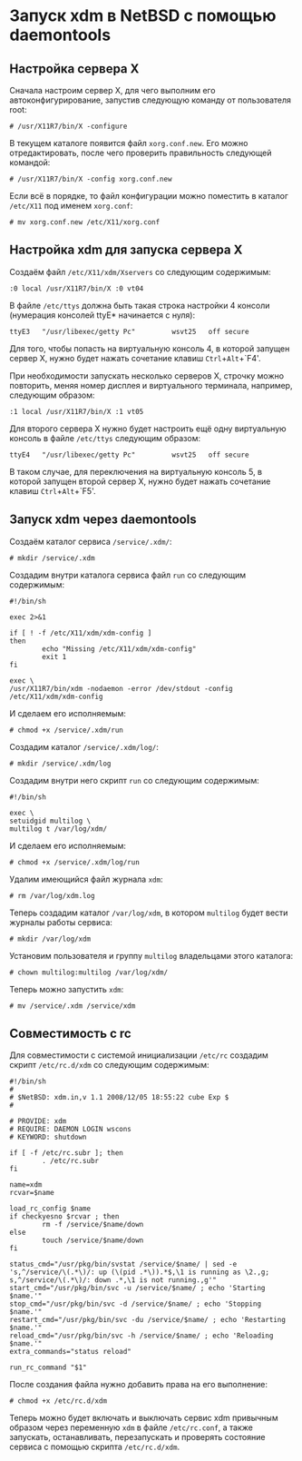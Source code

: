 Запуск xdm в NetBSD с помощью daemontools
=========================================

Настройка сервера X
-------------------

Сначала настроим сервер X, для чего выполним его автоконфигурирование, запустив следующую команду от пользователя root:

    # /usr/X11R7/bin/X -configure

В текущем каталоге появится файл `xorg.conf.new`. Его можно отредактировать, после чего проверить правильность следующей командой:

    # /usr/X11R7/bin/X -config xorg.conf.new

Если всё в порядке, то файл конфигурации можно поместить в каталог `/etc/X11` под именем `xorg.conf`:

    # mv xorg.conf.new /etc/X11/xorg.conf

Настройка xdm для запуска сервера X
-----------------------------------

Создаём файл `/etc/X11/xdm/Xservers` со следующим содержимым:

    :0 local /usr/X11R7/bin/X :0 vt04

В файле `/etc/ttys` должна быть такая строка настройки 4 консоли (нумерация консолей ttyE* начинается с нуля):

    ttyE3   "/usr/libexec/getty Pc"         wsvt25   off secure

Для того, чтобы попасть на виртуальную консоль 4, в которой запущен сервер X, нужно будет нажать сочетание клавиш `Ctrl`+`Alt`+`F4'.

При необходимости запускать несколько серверов X, строчку можно повторить, меняя номер дисплея и виртуального терминала, например, следующим образом:

    :1 local /usr/X11R7/bin/X :1 vt05

Для второго сервера X нужно будет настроить ещё одну виртуальную консоль в файле `/etc/ttys` следующим образом:

    ttyE4   "/usr/libexec/getty Pc"         wsvt25   off secure

В таком случае, для переключения на виртуальную консоль 5, в которой запущен второй сервер X, нужно будет нажать сочетание клавиш `Ctrl`+`Alt`+`F5'.

Запуск xdm через daemontools
----------------------------

Создаём каталог сервиса `/service/.xdm/`:

    # mkdir /service/.xdm

Создадим внутри каталога сервиса файл `run` со следующим содержимым:

    #!/bin/sh
    
    exec 2>&1
    
    if [ ! -f /etc/X11/xdm/xdm-config ]
    then
            echo "Missing /etc/X11/xdm/xdm-config"
            exit 1
    fi
    
    exec \
    /usr/X11R7/bin/xdm -nodaemon -error /dev/stdout -config /etc/X11/xdm/xdm-config

И сделаем его исполняемым:

    # chmod +x /service/.xdm/run

Создадим каталог `/service/.xdm/log/`:

    # mkdir /service/.xdm/log

Создадим внутри него скрипт `run` со следующим содержимым:

    #!/bin/sh
    
    exec \
    setuidgid multilog \
    multilog t /var/log/xdm/

И сделаем его исполняемым:

    # chmod +x /service/.xdm/log/run

Удалим имеющийся файл журнала `xdm`:

    # rm /var/log/xdm.log

Теперь создадим каталог `/var/log/xdm`, в котором `multilog` будет вести журналы работы сервиса:

    # mkdir /var/log/xdm

Установим пользователя и группу `multilog` владельцами этого каталога:

    # chown multilog:multilog /var/log/xdm/

Теперь можно запустить `xdm`:

    # mv /service/.xdm /service/xdm

Совместимость с rc
------------------

Для совместимости с системой инициализации `/etc/rc` создадим скрипт `/etc/rc.d/xdm` со следующим содержимым:

    #!/bin/sh
    #
    # $NetBSD: xdm.in,v 1.1 2008/12/05 18:55:22 cube Exp $
    #
    
    # PROVIDE: xdm
    # REQUIRE: DAEMON LOGIN wscons
    # KEYWORD: shutdown
    
    if [ -f /etc/rc.subr ]; then
            . /etc/rc.subr
    fi
    
    name=xdm
    rcvar=$name
    
    load_rc_config $name
    if checkyesno $rcvar ; then
            rm -f /service/$name/down
    else
            touch /service/$name/down
    fi
    
    status_cmd="/usr/pkg/bin/svstat /service/$name/ | sed -e 's,^/service/\(.*\)/: up (\(pid .*\)).*$,\1 is running as \2.,g; s,^/service/\(.*\)/: down .*,\1 is not running.,g'"
    start_cmd="/usr/pkg/bin/svc -u /service/$name/ ; echo 'Starting $name.'"
    stop_cmd="/usr/pkg/bin/svc -d /service/$name/ ; echo 'Stopping $name.'"
    restart_cmd="/usr/pkg/bin/svc -du /service/$name/ ; echo 'Restarting $name.'"
    reload_cmd="/usr/pkg/bin/svc -h /service/$name/ ; echo 'Reloading $name.'"
    extra_commands="status reload"
    
    run_rc_command "$1"

После создания файла нужно добавить права на его выполнение:

    # chmod +x /etc/rc.d/xdm

Теперь можно будет включать и выключать сервис xdm привычным образом через переменную `xdm` в файле `/etc/rc.conf`, а также запускать, останавливать, перезапускать и проверять состояние сервиса с помощью скрипта `/etc/rc.d/xdm`.
